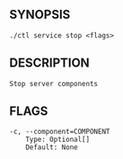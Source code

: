 ## SYNOPSIS
    ./ctl service stop <flags>
 
## DESCRIPTION
    Stop server components
 
## FLAGS
    -c, --component=COMPONENT
        Type: Optional[]
        Default: None
